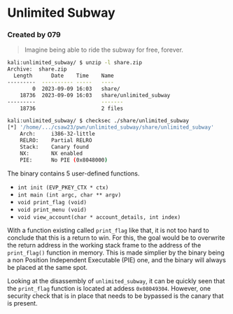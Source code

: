 # Unlimited Subway

### Created by 079

> Imagine being able to ride the subway for free, forever.

```sh
kali:unlimited_subway/ $ unzip -l share.zip 
Archive:  share.zip
  Length      Date    Time    Name
---------  ---------- -----   ----
        0  2023-09-09 16:03   share/
    18736  2023-09-09 16:03   share/unlimited_subway
---------                     -------
    18736                     2 files

kali:unlimited_subway/ $ checksec ./share/unlimited_subway
[*] '/home/.../csaw23/pwn/unlimited_subway/share/unlimited_subway'
    Arch:     i386-32-little
    RELRO:    Partial RELRO
    Stack:    Canary found
    NX:       NX enabled
    PIE:      No PIE (0x8048000)
```

The binary contains 5 user-defined functions.

- `int init (EVP_PKEY_CTX * ctx)`
- `int main (int argc, char ** argv)`
- `void print_flag (void)`
- `void print_menu (void)`
- `void view_account(char * account_details, int index)`

With a function existing called `print_flag` like that, it is not too hard to
conclude that this is a return to win. For this, the goal would be to overwrite
the return address in the working stack frame to the address of the
`print_flag()` function in memory. This is made simplier by the binary being a
non Position Independent Executable (PIE) one, and the binary will always be
placed at the same spot.

Looking at the disassembly of `unlimited_subway`, it can be quickly seen that
the `print_flag` function is located at addess `0x08049304`. However, one
security check that is in place that needs to be bypassed is the canary that is
present.
